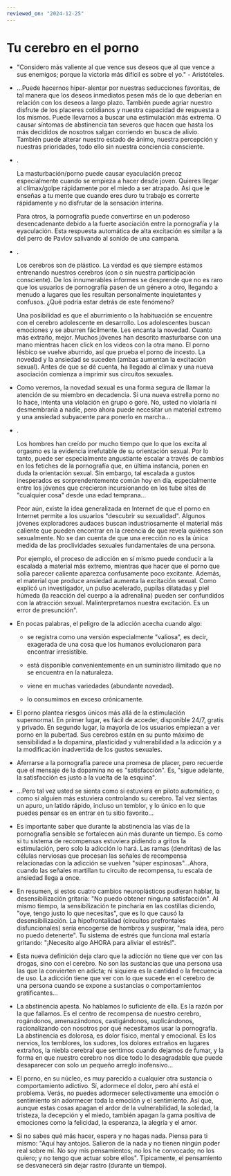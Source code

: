 ```yaml
---
reviewed_on: "2024-12-25"
---
```


# Tu cerebro en el porno

- "Considero más valiente al que vence sus deseos que al que vence a sus enemigos; porque la victoria más difícil es sobre el yo." - Aristóteles.

- ...Puede hacernos hiper-alentar por nuestras seducciones favoritas, de tal manera que los deseos inmediatos pesen más de lo que deberían en relación con los deseos a largo plazo. También puede agriar nuestro disfrute de los placeres cotidianos y nuestra capacidad de respuesta a los mismos. Puede llevarnos a buscar una estimulación más extrema. O causar síntomas de abstinencia tan severos que hacen que hasta los más decididos de nosotros salgan corriendo en busca de alivio. También puede alterar nuestro estado de ánimo, nuestra percepción y nuestras prioridades, todo ello sin nuestra conciencia consciente.

- .

	La masturbación/porno puede causar eyaculación precoz especialmente cuando se empieza a hacer desde joven. Quieres llegar al clímax/golpe rápidamente por el miedo a ser atrapado. Así que le enseñas a tu mente que cuando eres duro tu trabajo es correrte rápidamente y no disfrutar de la sensación interina.

	Para otros, la pornografía puede convertirse en un poderoso desencadenante debido a la fuerte asociación entre la pornografía y la eyaculación. Esta respuesta automática de alta excitación es similar a la del perro de Pavlov salivando al sonido de una campana.

- .

	Los cerebros son de plástico. La verdad es que siempre estamos entrenando nuestros cerebros (con o sin nuestra participación consciente). De los innumerables informes se desprende que no es raro que los usuarios de pornografía pasen de un género a otro, llegando a menudo a lugares que les resultan personalmente inquietantes y confusos. ¿Qué podría estar detrás de este fenómeno?

	Una posibilidad es que el aburrimiento o la habituación se encuentre con el cerebro adolescente en desarrollo. Los adolescentes buscan emociones y se aburren fácilmente. Les encanta la novedad. Cuanto más extraño, mejor. Muchos jóvenes han descrito masturbarse con una mano mientras hacen click en los videos con la otra mano. El porno lésbico se vuelve aburrido, así que prueba el porno de incesto. La novedad y la ansiedad se suceden (ambas aumentan la excitación sexual). Antes de que se dé cuenta, ha llegado al clímax y una nueva asociación comienza a imprimir sus circuitos sexuales.

- Como veremos, la novedad sexual es una forma segura de llamar la atención de su miembro en decadencia. Si una nueva estrella porno no lo hace, intenta una violación en grupo o gore. No, usted no violaría ni desmembraría a nadie, pero ahora puede necesitar un material extremo y una ansiedad subyacente para ponerlo en marcha...

- .

	Los hombres han creído por mucho tiempo que lo que los excita al orgasmo es la evidencia irrefutable de su orientación sexual. Por lo tanto, puede ser especialmente angustiante escalar a través de cambios en los fetiches de la pornografía que, en última instancia, ponen en duda la orientación sexual. Sin embargo, tal escalada a gustos inesperados es sorprendentemente común hoy en día, especialmente entre los jóvenes que crecieron incursionando en los tube sites de "cualquier cosa" desde una edad temprana...

	Peor aún, existe la idea generalizada en Internet de que el porno en Internet permite a los usuarios "descubrir su sexualidad". Algunos jóvenes exploradores audaces buscan industriosamente el material más caliente que pueden encontrar en la creencia de que revela quiénes son sexualmente. No se dan cuenta de que una erección no es la única medida de las proclividades sexuales fundamentales de una persona.

	Por ejemplo, el proceso de adicción en sí mismo puede conducir a la escalada a material más extremo, mientras que hacer que el porno que solía parecer caliente aparezca confusamente poco excitante. Además, el material que produce ansiedad aumenta la excitación sexual. Como explicó un investigador, un pulso acelerado, pupilas dilatadas y piel húmeda (la reacción del cuerpo a la adrenalina) pueden ser confundidos con la atracción sexual.  Malinterpretamos nuestra excitación. Es un error de presunción".

- En pocas palabras, el peligro de la adicción acecha cuando algo:

	- se registra como una versión especialmente "valiosa", es decir, exagerada de una cosa que los humanos evolucionaron para encontrar irresistible.

	- está disponible convenientemente en un suministro ilimitado que no se encuentra en la naturaleza.

	- viene en muchas variedades (abundante novedad).

	- lo consumimos en exceso crónicamente.

- El porno plantea riesgos únicos más allá de la estimulación supernormal. En primer lugar, es fácil de acceder, disponible 24/7, gratis y privado. En segundo lugar, la mayoría de los usuarios empiezan a ver porno en la pubertad. Sus cerebros están en su punto máximo de sensibilidad a la dopamina, plasticidad y vulnerabilidad a la adicción y a la modificación inadvertida de los gustos sexuales.

- Aferrarse a la pornografía parece una promesa de placer, pero recuerde que el mensaje de la dopamina no es "satisfacción". Es, "sigue adelante, la satisfacción es justo a la vuelta de la esquina".

- ...Pero tal vez usted se sienta como si estuviera en piloto automático, o como si alguien más estuviera controlando su cerebro. Tal vez sientas un apuro, un latido rápido, incluso un temblor, y lo único en lo que puedes pensar es en entrar en tu sitio favorito...

- Es importante saber que durante la abstinencia las vías de la pornografía sensible se fortalecen aún más durante un tiempo. Es como si tu sistema de recompensas estuviera pidiendo a gritos la estimulación, pero solo la adicción lo hará. Las ramas (dendritas) de las células nerviosas que procesan las señales de recompensa relacionadas con la adicción se vuelven "súper espinosas"...Ahora, cuando las señales martillan tu circuito de recompensa, tu escala de ansiedad llega a once.

- En resumen, si estos cuatro cambios neuroplásticos pudieran hablar, la desensibilización gritaría: "No puedo obtener ninguna satisfacción". Al mismo tiempo, la sensibilización te pincharía en las costillas diciendo, "oye, tengo justo lo que necesitas", que es lo que causó la desensibilización. La hipofrontalidad (circuitos prefrontales disfuncionales) sería encogerse de hombros y suspirar, "mala idea, pero no puedo detenerte". Tu sistema de estrés que funciona mal estaría gritando: "¡Necesito algo AHORA para aliviar el estrés!".

- Esta nueva definición deja claro que la adicción no tiene que ver con las drogas, sino con el cerebro. No son las sustancias que una persona usa las que la convierten en adicta; ni siquiera es la cantidad o la frecuencia de uso. La adicción tiene que ver con lo que sucede en el cerebro de una persona cuando se expone a sustancias o comportamientos gratificantes...

- La abstinencia apesta. No hablamos lo suficiente de ella. Es la razón por la que fallamos. Es el centro de recompensa de nuestro cerebro, rogándonos, amenazándonos, castigándonos, suplicándonos, racionalizando con nosotros por qué necesitamos usar la pornografía. La abstinencia es dolorosa,  es dolor físico, mental y emocional. Es los nervios, los temblores, los sudores, los dolores extraños en lugares extraños, la niebla cerebral que sentimos cuando dejamos de fumar, y la forma en que nuestro cerebro nos dice todo lo desagradable que puede desaparecer con solo un pequeño arreglo inofensivo...

- El porno, en su núcleo, es muy parecido a cualquier otra sustancia o comportamiento adictivo. Sí, adormece el dolor, pero ahí está el problema. Verás, no puedes adormecer selectivamente una emoción o sentimiento sin adormecer toda la emoción y el sentimiento. Así que, aunque estas cosas apagan el ardor de la vulnerabilidad, la soledad, la tristeza, la decepción y el miedo, también apagan la gama positiva de emociones como la felicidad, la esperanza, la alegría y el amor.

- Si no sabes qué más hacer, espera y no hagas nada. Piensa para ti mismo: "Aquí hay antojos. Salieron de la nada y no tienen ningún poder real sobre mí. No soy mis pensamientos; no los he convocado; no los quiero; y no tengo que actuar sobre ellos".  Típicamente, el pensamiento se desvanecerá sin dejar rastro (durante un tiempo).
